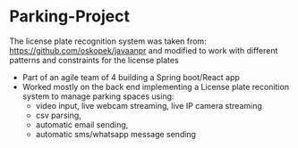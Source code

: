 # Parking-Project
The license plate recognition system was taken from: https://github.com/oskopek/javaanpr and modified to work with different patterns and constraints for the license plates
* Part of an agile team of 4 building a Spring boot/React app
* Worked mostly on the back end implementing a License plate reconition system to manage parking spaces using:
  * video input, live webcam streaming, live IP camera streaming
  * csv parsing,
  * automatic email sending,
  * automatic sms/whatsapp message sending
